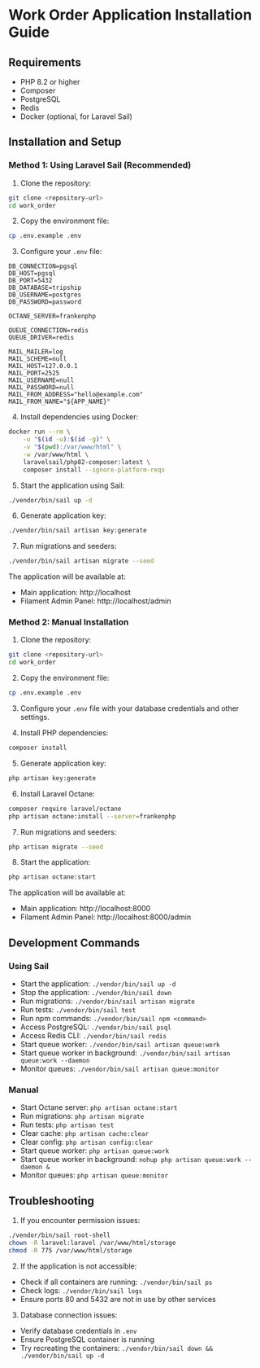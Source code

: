 # Work Order Application Installation Guide

## Requirements

- PHP 8.2 or higher
- Composer
- PostgreSQL
- Redis
- Docker (optional, for Laravel Sail)

## Installation and Setup

### Method 1: Using Laravel Sail (Recommended)

1. Clone the repository:
```bash
git clone <repository-url>
cd work_order
```

2. Copy the environment file:
```bash
cp .env.example .env
```

3. Configure your `.env` file:
```env
DB_CONNECTION=pgsql
DB_HOST=pgsql
DB_PORT=5432
DB_DATABASE=tripship
DB_USERNAME=postgres
DB_PASSWORD=password

OCTANE_SERVER=frankenphp

QUEUE_CONNECTION=redis
QUEUE_DRIVER=redis

MAIL_MAILER=log
MAIL_SCHEME=null
MAIL_HOST=127.0.0.1
MAIL_PORT=2525
MAIL_USERNAME=null
MAIL_PASSWORD=null
MAIL_FROM_ADDRESS="hello@example.com"
MAIL_FROM_NAME="${APP_NAME}"
```

4. Install dependencies using Docker:
```bash
docker run --rm \
    -u "$(id -u):$(id -g)" \
    -v "$(pwd):/var/www/html" \
    -w /var/www/html \
    laravelsail/php82-composer:latest \
    composer install --ignore-platform-reqs
```

5. Start the application using Sail:
```bash
./vendor/bin/sail up -d
```

6. Generate application key:
```bash
./vendor/bin/sail artisan key:generate
```

7. Run migrations and seeders:
```bash
./vendor/bin/sail artisan migrate --seed
```

The application will be available at:
- Main application: http://localhost
- Filament Admin Panel: http://localhost/admin

### Method 2: Manual Installation

1. Clone the repository:
```bash
git clone <repository-url>
cd work_order
```

2. Copy the environment file:
```bash
cp .env.example .env
```

3. Configure your `.env` file with your database credentials and other settings.

4. Install PHP dependencies:
```bash
composer install
```

5. Generate application key:
```bash
php artisan key:generate
```

6. Install Laravel Octane:
```bash
composer require laravel/octane
php artisan octane:install --server=frankenphp
```

7. Run migrations and seeders:
```bash
php artisan migrate --seed
```

8. Start the application:
```bash
php artisan octane:start
```

The application will be available at:
- Main application: http://localhost:8000
- Filament Admin Panel: http://localhost:8000/admin

## Development Commands

### Using Sail

- Start the application: `./vendor/bin/sail up -d`
- Stop the application: `./vendor/bin/sail down`
- Run migrations: `./vendor/bin/sail artisan migrate`
- Run tests: `./vendor/bin/sail test`
- Run npm commands: `./vendor/bin/sail npm <command>`
- Access PostgreSQL: `./vendor/bin/sail psql`
- Access Redis CLI: `./vendor/bin/sail redis`
- Start queue worker: `./vendor/bin/sail artisan queue:work`
- Start queue worker in background: `./vendor/bin/sail artisan queue:work --daemon`
- Monitor queues: `./vendor/bin/sail artisan queue:monitor`

### Manual

- Start Octane server: `php artisan octane:start`
- Run migrations: `php artisan migrate`
- Run tests: `php artisan test`
- Clear cache: `php artisan cache:clear`
- Clear config: `php artisan config:clear`
- Start queue worker: `php artisan queue:work`
- Start queue worker in background: `nohup php artisan queue:work --daemon &`
- Monitor queues: `php artisan queue:monitor`

## Troubleshooting

1. If you encounter permission issues:
```bash
./vendor/bin/sail root-shell
chown -R laravel:laravel /var/www/html/storage
chmod -R 775 /var/www/html/storage
```

2. If the application is not accessible:
- Check if all containers are running: `./vendor/bin/sail ps`
- Check logs: `./vendor/bin/sail logs`
- Ensure ports 80 and 5432 are not in use by other services

3. Database connection issues:
- Verify database credentials in `.env`
- Ensure PostgreSQL container is running
- Try recreating the containers: `./vendor/bin/sail down && ./vendor/bin/sail up -d`
